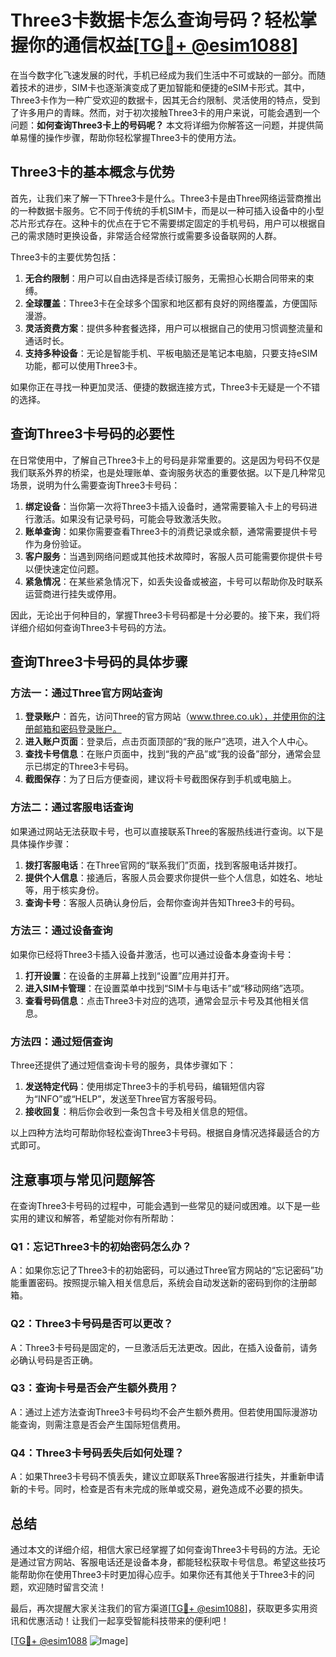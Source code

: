 # Three3卡数据卡怎么查询号码？轻松掌握你的通信权益[[TG💪+ @esim1088](https://t.me/s/esim1088)]

在当今数字化飞速发展的时代，手机已经成为我们生活中不可或缺的一部分。而随着技术的进步，SIM卡也逐渐演变成了更加智能和便捷的eSIM卡形式。其中，Three3卡作为一种广受欢迎的数据卡，因其无合约限制、灵活使用的特点，受到了许多用户的青睐。然而，对于初次接触Three3卡的用户来说，可能会遇到一个问题：**如何查询Three3卡上的号码呢？** 本文将详细为你解答这一问题，并提供简单易懂的操作步骤，帮助你轻松掌握Three3卡的使用方法。

## Three3卡的基本概念与优势

首先，让我们来了解一下Three3卡是什么。Three3卡是由Three网络运营商推出的一种数据卡服务。它不同于传统的手机SIM卡，而是以一种可插入设备中的小型芯片形式存在。这种卡的优点在于它不需要绑定固定的手机号码，用户可以根据自己的需求随时更换设备，非常适合经常旅行或需要多设备联网的人群。

Three3卡的主要优势包括：

1. **无合约限制**：用户可以自由选择是否续订服务，无需担心长期合同带来的束缚。
2. **全球覆盖**：Three3卡在全球多个国家和地区都有良好的网络覆盖，方便国际漫游。
3. **灵活资费方案**：提供多种套餐选择，用户可以根据自己的使用习惯调整流量和通话时长。
4. **支持多种设备**：无论是智能手机、平板电脑还是笔记本电脑，只要支持eSIM功能，都可以使用Three3卡。

如果你正在寻找一种更加灵活、便捷的数据连接方式，Three3卡无疑是一个不错的选择。

## 查询Three3卡号码的必要性

在日常使用中，了解自己Three3卡上的号码是非常重要的。这是因为号码不仅是我们联系外界的桥梁，也是处理账单、查询服务状态的重要依据。以下是几种常见场景，说明为什么需要查询Three3卡号码：

1. **绑定设备**：当你第一次将Three3卡插入设备时，通常需要输入卡上的号码进行激活。如果没有记录号码，可能会导致激活失败。
2. **账单查询**：如果你需要查看Three3卡的消费记录或余额，通常需要提供卡号作为身份验证。
3. **客户服务**：当遇到网络问题或其他技术故障时，客服人员可能需要你提供卡号以便快速定位问题。
4. **紧急情况**：在某些紧急情况下，如丢失设备或被盗，卡号可以帮助你及时联系运营商进行挂失或停用。

因此，无论出于何种目的，掌握Three3卡号码都是十分必要的。接下来，我们将详细介绍如何查询Three3卡号码的方法。

## 查询Three3卡号码的具体步骤

### 方法一：通过Three官方网站查询

1. **登录账户**：首先，访问Three的官方网站（www.three.co.uk），并使用你的注册邮箱和密码登录账户。
2. **进入账户页面**：登录后，点击页面顶部的“我的账户”选项，进入个人中心。
3. **查找卡号信息**：在账户页面中，找到“我的产品”或“我的设备”部分，通常会显示已绑定的Three3卡号码。
4. **截图保存**：为了日后方便查阅，建议将卡号截图保存到手机或电脑上。

### 方法二：通过客服电话查询

如果通过网站无法获取卡号，也可以直接联系Three的客服热线进行查询。以下是具体操作步骤：

1. **拨打客服电话**：在Three官网的“联系我们”页面，找到客服电话并拨打。
2. **提供个人信息**：接通后，客服人员会要求你提供一些个人信息，如姓名、地址等，用于核实身份。
3. **查询卡号**：客服人员确认身份后，会帮你查询并告知Three3卡的号码。

### 方法三：通过设备查询

如果你已经将Three3卡插入设备并激活，也可以通过设备本身查询卡号：

1. **打开设置**：在设备的主屏幕上找到“设置”应用并打开。
2. **进入SIM卡管理**：在设置菜单中找到“SIM卡与电话卡”或“移动网络”选项。
3. **查看号码信息**：点击Three3卡对应的选项，通常会显示卡号及其他相关信息。

### 方法四：通过短信查询

Three还提供了通过短信查询卡号的服务，具体步骤如下：

1. **发送特定代码**：使用绑定Three3卡的手机号码，编辑短信内容为“INFO”或“HELP”，发送至Three官方客服号码。
2. **接收回复**：稍后你会收到一条包含卡号及相关信息的短信。

以上四种方法均可帮助你轻松查询Three3卡号码。根据自身情况选择最适合的方式即可。

## 注意事项与常见问题解答

在查询Three3卡号码的过程中，可能会遇到一些常见的疑问或困难。以下是一些实用的建议和解答，希望能对你有所帮助：

### Q1：忘记Three3卡的初始密码怎么办？

A：如果你忘记了Three3卡的初始密码，可以通过Three官方网站的“忘记密码”功能重置密码。按照提示输入相关信息后，系统会自动发送新的密码到你的注册邮箱。

### Q2：Three3卡号码是否可以更改？

A：Three3卡号码是固定的，一旦激活后无法更改。因此，在插入设备前，请务必确认号码是否正确。

### Q3：查询卡号是否会产生额外费用？

A：通过上述方法查询Three3卡号码均不会产生额外费用。但若使用国际漫游功能查询，则需注意是否会产生国际短信费用。

### Q4：Three3卡号码丢失后如何处理？

A：如果Three3卡号码不慎丢失，建议立即联系Three客服进行挂失，并重新申请新的卡号。同时，检查是否有未完成的账单或交易，避免造成不必要的损失。

## 总结

通过本文的详细介绍，相信大家已经掌握了如何查询Three3卡号码的方法。无论是通过官方网站、客服电话还是设备本身，都能轻松获取卡号信息。希望这些技巧能帮助你在使用Three3卡时更加得心应手。如果你还有其他关于Three3卡的问题，欢迎随时留言交流！

最后，再次提醒大家关注我们的官方渠道[[TG💪+ @esim1088](https://t.me/s/esim1088)]，获取更多实用资讯和优惠活动！让我们一起享受智能科技带来的便利吧！

[[TG💪+ @esim1088](https://t.me/s/esim1088) ![Image](https://i.postimg.cc/4NQfJmqS/Snipaste-2025-05-13-00-14-12.png)]